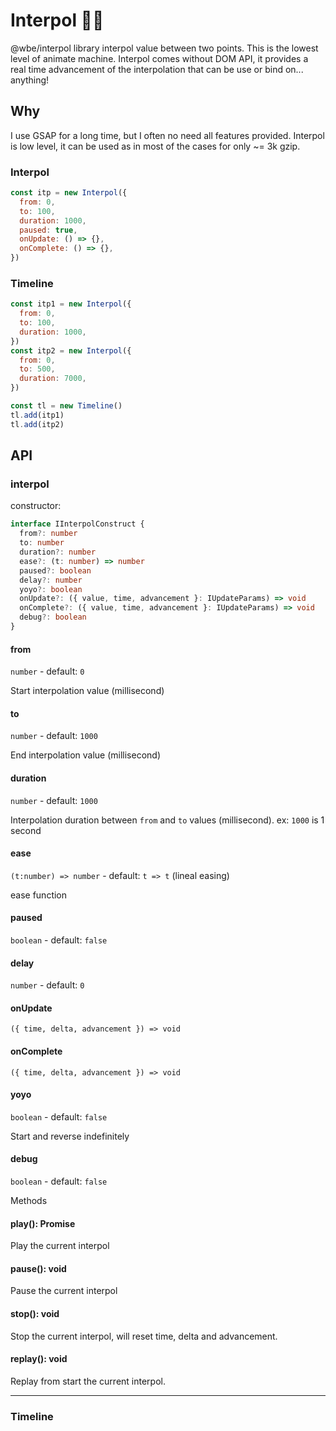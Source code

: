 # Interpol 👮🏽‍

@wbe/interpol library interpol value between two points.
This is the lowest level of animate machine.
Interpol comes without DOM API, it provides a real time advancement of the interpolation that can be use or bind
on... anything!

## Why

I use GSAP for a long time, but I often no need all features provided. Interpol is low level,
it can be used as in most of the cases for only ~= 3k gzip.

### Interpol

```js
const itp = new Interpol({
  from: 0,
  to: 100,
  duration: 1000,
  paused: true,
  onUpdate: () => {},
  onComplete: () => {},
})
```

### Timeline

```js
const itp1 = new Interpol({
  from: 0,
  to: 100,
  duration: 1000,
})
const itp2 = new Interpol({
  from: 0,
  to: 500,
  duration: 7000,
})

const tl = new Timeline()
tl.add(itp1)
tl.add(itp2)
```

## API

### interpol

constructor:

```ts
interface IInterpolConstruct {
  from?: number
  to: number
  duration?: number
  ease?: (t: number) => number
  paused?: boolean
  delay?: number
  yoyo?: boolean
  onUpdate?: ({ value, time, advancement }: IUpdateParams) => void
  onComplete?: ({ value, time, advancement }: IUpdateParams) => void
  debug?: boolean
}
```

#### from

`number` - default: `0`

Start interpolation value (millisecond)

#### to

`number` - default: `1000`

End interpolation value (millisecond)

#### duration

`number` - default: `1000`

Interpolation duration between `from` and `to` values (millisecond). ex: `1000` is 1 second

#### ease

`(t:number) => number` - default: `t => t` (lineal easing)

ease function

#### paused

`boolean` - default: `false`

#### delay

`number` - default: `0`

#### onUpdate

`({ time, delta, advancement }) => void`

#### onComplete

`({ time, delta, advancement }) => void`

#### yoyo

`boolean` - default: `false`

Start and reverse indefinitely

#### debug

`boolean` - default: `false`

Methods

#### play(): Promise<any>

Play the current interpol

#### pause(): void

Pause the current interpol

#### stop(): void

Stop the current interpol, will reset time, delta and advancement.

#### replay(): void

Replay from start the current interpol.


---

### Timeline

